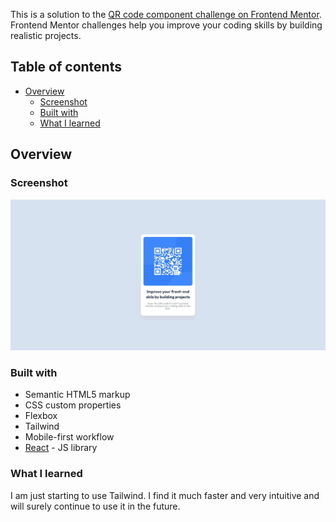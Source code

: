 This is a solution to the [QR code component challenge on Frontend Mentor](https://www.frontendmentor.io/challenges/qr-code-component-iux_sIO_H). Frontend Mentor challenges help you improve your coding skills by building realistic projects.

## Table of contents

- [Overview](#overview)
  - [Screenshot](#screenshot)
  - [Built with](#built-with)
  - [What I learned](#what-i-learned)

## Overview

### Screenshot

![](./src/assets/qr-code.jpg)

### Built with

- Semantic HTML5 markup
- CSS custom properties
- Flexbox
- Tailwind
- Mobile-first workflow
- [React](https://reactjs.org/) - JS library

### What I learned

I am just starting to use Tailwind. I find it much faster and very intuitive and will surely continue to use it in the future.
